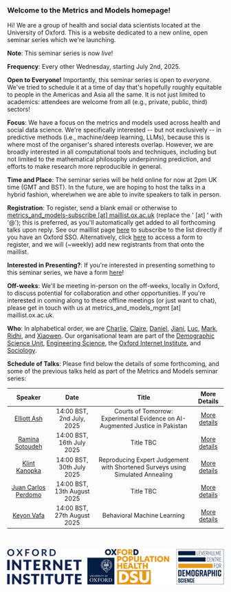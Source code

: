 ### Welcome to the **Metrics and Models** homepage!

Hi! We are a group of health and social data scientists located at the University of Oxford. This is a website dedicated to a new online, open seminar series which we're launching.

**Note**: This seminar series is now *live*!

**Frequency**: Every other Wednesday, starting July 2nd, 2025.

**Open to Everyone!** Importantly, this seminar series is open to *everyone*. We've tried to schedule it at a time of day that's hopefully roughly equitable to people in the Americas and Asia all the same. It is not just limited to academics: attendees are welcome from all (e.g., private, public, third) sectors!

**Focus**: We have a focus on the metrics and models used across health and social data science. We're specifically interested -- but not exclusively -- in predictive methods (i.e., machine/deep learning, LLMs), because this is where most of the organiser's shared interests overlap. However, we are broadly interested in all computational tools and techniques, including but not limited to the mathematical philosophy underpinning prediction, and efforts to make research more reproducible in general.

**Time and Place**: The seminar series will be held online for now at 2pm UK time (GMT and BST). In the future, we are hoping to host the talks in a hybrid fashion, where\when we are able to invite speakers to talk in person.

**Registration**: To register, send a blank email or otherwise to [metrics_and_models-subscribe [at] maillist.ox.ac.uk](mailto:sympa@maillist.ox.ac.uk?subject=subscribe%20metrics_and_models) (replace the ' [at] ' with '@'); this is preferred, as you'll automatically get added to all forthcoming talks upon reply. See our maillist page [here](https://web.maillist.ox.ac.uk/ox/info/metrics_and_models) to subscribe to the list directly if you have an Oxford SSO. Alternatively, click [here](https://github.com/vallerrr) to access a form to register, and we will (~weekly) add new registrants from that onto the maillist.

**Interested in Presenting?**: If you're interested in presenting something to this seminar series, we have a form [here](https://forms.office.com/e/KsFZYcMz5C)!

**Off-weeks**: We'll be meeting in-person on the off-weeks, locally in Oxford, to discuss potential for collaboration and other opportunities. If you're interested in coming along to these offline meetings (or just want to chat), please get in touch with us at metrics_and_models_mgmt [at] maillist.ox.ac.uk.

**Who**: In alphabetical order, we are [Charlie](http://crahal.com/), [Claire](https://duiyidai.github.io/), [Daniel](https://github.com/dhvalden), [Jiani](http://vallerrr.github.io/), [Luc](https://rocher.lc/), [Mark](https://markverhagen.me/), [Ridhi](https://www.sociology.ox.ac.uk/people/ridhi-kashyap), and [Xiaowen](https://web.media.mit.edu/~xdong). Our organisational team are part of the [Demographic Science Unit](https://www.demography.ox.ac.uk/), [Engineering Science](https://eng.ox.ac.uk/), the [Oxford Internet Institute](https://www.oii.ox.ac.uk/), and [Sociology](https://www.sociology.ox.ac.uk/).

**Schedule of Talks**: Please find below the details of some forthcoming, and some of the previous talks held as part of the Metrics and Models seminar series:

<div style="text-align: center;">

<table style="margin-left: auto; margin-right: auto;">
  <thead>
    <tr>
      <th>Speaker</th>
      <th>Date</th>
      <th>Title</th>
      <th>More Details</th>
    </tr>
  </thead>
  <tbody>
    <tr>
      <td><a href="https://elliottash.com/" target="_blank" rel="noopener noreferrer">Elliott Ash</a></td>
      <td>14:00 BST, 2nd July, 2025</td>
      <td>Courts of Tomorrow: Experimental Evidence on AI-Augmented Justice in Pakistan</td>
      <td><a href="/details/elliott-ash.html">More details</a></td>
    </tr>
    <tr>
      <td><a href="https://sociology.yale.edu/people/ramina-sotoudeh" target="_blank" rel="noopener noreferrer">Ramina Sotoudeh</a></td>
      <td>14:00 BST, 16th July 2025</td>
      <td>Title TBC</td>
      <td><a href="/details/ramina-sotoudeh.html">More details</a></td>
    </tr>
    <tr>
      <td><a href="https://klintkanopka.com/" target="_blank" rel="noopener noreferrer">Klint Kanopka</a></td>
      <td>14:00 BST, 30th July 2025</td>
      <td>Reproducing Expert Judgement with Shortened Surveys using Simulated Annealing</td>
      <td><a href="/details/klint-kanopka.html">More details</a></td>
    </tr>
    <tr>
      <td><a href="https://jcperdomo.org/" target="_blank" rel="noopener noreferrer">Juan Carlos Perdomo</a></td>
      <td>14:00 BST, 13th August 2025</td>
      <td>Title TBC</td>
      <td><a href="/details/juan-carlos-perdomo.html">More details</a></td>
    </tr>
    <tr>
      <td><a href="https://keyonvafa.com/" target="_blank" rel="noopener noreferrer">Keyon Vafa</a></td>
      <td>14:00 BST, 27th August 2025</td>
      <td>Behavioral Machine Learning</td>
      <td><a href="/details/keyon-vafa.html">More details</a></td>
    </tr>
  </tbody>
</table>


<br>
<br>

</div>


<div style="display: flex; justify-content: center;">
    <img src="assets/logo.png" alt="LCDS" style="width: 650px; height: auto;">
</div>
